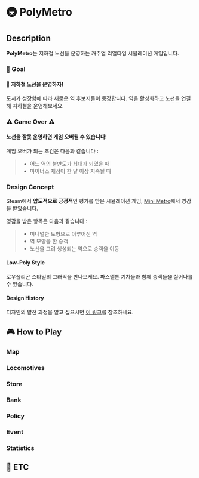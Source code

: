 # :metro: PolyMetro
## Description
**PolyMetro**는 지하철 노선을 운영하는 캐주얼 리얼타임 시뮬레이션 게임입니다.
### :dart: Goal
#### 🚋 지하철 노선을 운영하자!
도시가 성장함에 따라 새로운 역 후보지들이 등장합니다. 역을 활성화하고 노선을 연결해 지하철을 운영해보세요.
### ⚠️ Game Over ⚠️
#### 노선을 잘못 운영하면 게임 오버될 수 있습니다!

게임 오버가 되는 조건은 다음과 같습니다 :
> * 어느 역의 불만도가 최대가 되었을 때
> * 마이너스 재정이 한 달 이상 지속될 때


### Design Concept
Steam에서 **압도적으로 긍정적**인 평가를 받은 시뮬레이션 게임, [Mini Metro](https://store.steampowered.com/app/287980/Mini_Metro/)에서 영감을 받았습니다.

영감을 받은 항목은 다음과 같습니다 :
 > * 미니멀한 도형으로 이루어진 역
 > * 역 모양을 한 승객
 > * 노선을 그려 생성되는 역으로 승객을 이동

#### Low-Poly Style
로우폴리곤 스타일의 그래픽을 만나보세요. 파스텔톤 기차들과 함께 승객들을 실어나를 수 있습니다.

#### Design History
디자인의 발전 과정을 알고 싶으시면 [이 링크]()를 참조하세요.

## 🎮 How to Play

### Map

### Locomotives

### Store

### Bank

### Policy

### Event

### Statistics

## 📢 ETC

